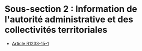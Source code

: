 # Sous-section 2 : Information de l'autorité administrative et des collectivités territoriales

* [Article R1233-15-1](./LEGIARTI000031403149.md)
